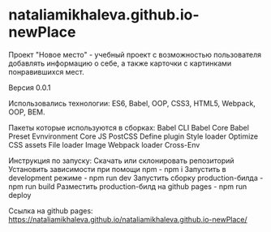 # nataliamikhaleva.github.io-newPlace
Проект "Новое место" - учебный проект с возможностью пользователя добавлять информацию о себе, а также карточки с картинками понравившихся мест.

Версия 0.0.1

Использовались технологии: ES6, Babel, OOP, CSS3, HTML5, Webpack, OOP, BEM.

Пакеты которые используются в сборках:
Babel CLI
Babel Core
Babel Preset Evnvironment
Сore JS
PostCSS
Define plugin
Style loader
Optimize CSS assets
File loader
Image Webpack loader
Cross-Env

Инструкция по запуску:
Скачать или склонировать репозиторий
Установить зависимости при помощи npm - npm i
Запустить в development режиме - npm run dev
Запустить сборку production-билда - npm run build
Разместить production-билд на github pages - npm run deploy

Ссылка на github pages:
https://nataliamikhaleva.github.io/nataliamikhaleva.github.io-newPlace/
